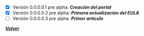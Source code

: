 
 - [X] Versión 0.0.0.0.1 pre alpha: ***Creación del portal***
 - [X] Versión 0.0.0.0.2 pre alpha: ***Primera actualización del EULA***
 - [ ] Versión 0.0.0.0.3 pre alpha. ***Primer articulo***

***[Volver](https://github.com/peki-network/home)***
